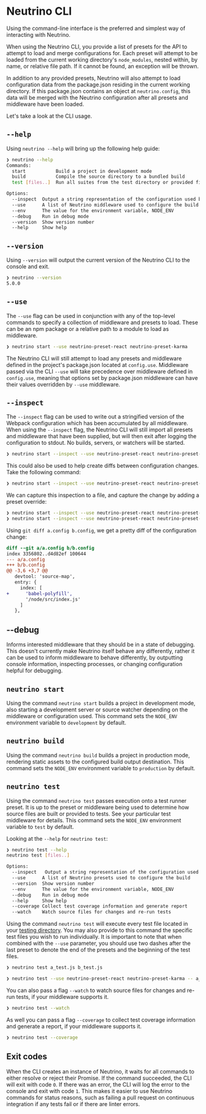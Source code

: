 # Neutrino CLI

Using the command-line interface is the preferred and simplest way of interacting with Neutrino.

When using the Neutrino CLI, you provide a list of presets for the API to attempt to load and merge configurations for.
Each preset will attempt to be loaded from the current working directory's `node_modules`, nested within, by name, or
relative file path. If it cannot be found, an exception will be thrown.

In addition to any provided presets, Neutrino will also attempt to load configuration data from the package.json
residing in the current working directory. If this package.json contains an object at `neutrino.config`, this data
will be merged with the Neutrino configuration after all presets and middleware have been loaded.

Let's take a look at the CLI usage.

## `--help`

Using `neutrino --help` will bring up the following help guide:

```bash
❯ neutrino --help
Commands:
  start           Build a project in development mode
  build           Compile the source directory to a bundled build
  test [files..]  Run all suites from the test directory or provided files

Options:
  --inspect  Output a string representation of the configuration used by Neutrino and exit   [boolean]
  --use      A list of Neutrino middleware used to configure the build                       [array] [default: []]
  --env      The value for the environment variable, NODE_ENV                                [string]
  --debug    Run in debug mode                                                               [boolean] [default: false]
  --version  Show version number                                                             [boolean]
  --help     Show help                                                                       [boolean]
```

## `--version`

Using `--version` will output the current version of the Neutrino CLI to the console and exit.

```bash
❯ neutrino --version
5.0.0
```

## `--use`

The `--use` flag can be used in conjunction with any of the top-level commands to specify a collection of
middleware and presets to load. These can be an npm package or a relative path to a module to load as middleware.

```bash
❯ neutrino start --use neutrino-preset-react neutrino-preset-karma
```

The Neutrino CLI will still attempt to load any presets and middleware defined in the project's package.json located at
`config.use`. Middleware passed via the CLI `--use` will take precedence over middleware defined in
`config.use`, meaning that options set by package.json middleware can have their values overridden by
`--use` middleware.

## `--inspect`

The `--inspect` flag can be used to write out a stringified version of the Webpack configuration which has been
accumulated by all middleware. When using the `--inspect` flag, the Neutrino CLI will still import all presets and
middleware that have been supplied, but will then exit after logging the configuration to stdout. No builds, servers, or
watchers will be started.

```bash
❯ neutrino start --inspect --use neutrino-preset-react neutrino-preset-jest
```

This could also be used to help create diffs between configuration changes. Take the following command:

```bash
❯ neutrino start --inspect --use neutrino-preset-react neutrino-preset-jest
```

We can capture this inspection to a file, and capture the change by adding a preset override:

```bash
❯ neutrino start --inspect --use neutrino-preset-react neutrino-preset-jest > a.config
❯ neutrino start --inspect --use neutrino-preset-react neutrino-preset-jest override.js > b.config
```

Using `git diff a.config b.config`, we get a pretty diff of the configuration change:

```diff
diff --git a/a.config b/b.config
index 3356802..d4d82ef 100644
--- a/a.config
+++ b/b.config
@@ -3,6 +3,7 @@
   devtool: 'source-map',
   entry: {
     index: [
+      'babel-polyfill',
       '/node/src/index.js'
     ]
   },
```

## --debug

Informs interested middleware that they should be in a state of debugging. This doesn't currently make Neutrino itself
behave any differently, rather it can be used to inform middleware to behave differently, by outputting console
information, inspecting processes, or changing configuration helpful for debugging.

## `neutrino start`

Using the command `neutrino start` builds a project in development mode, also starting a development server or source
watcher depending on the middleware or configuration used. This command sets the `NODE_ENV` environment variable to
`development` by default.

## `neutrino build`

Using the command `neutrino build` builds a project in production mode, rendering static assets to the configured build
output destination. This command sets the `NODE_ENV` environment variable to `production` by default.

## `neutrino test`

Using the command `neutrino test` passes execution onto a test runner preset. It is up to the preset or middleware being
used to determine how source files are built or provided to tests. See your particular test middleware for details. This
command sets the `NODE_ENV` environment variable to `test` by default.

Looking at the `--help` for `neutrino test`:

```bash
❯ neutrino test --help
neutrino test [files..]

Options:
  --inspect   Output a string representation of the configuration used by Neutrino and exit  [boolean] [default: false]
  --use      A list of Neutrino presets used to configure the build                          [array] [default: []]
  --version  Show version number                                                             [boolean]
  --env      The value for the environment variable, NODE_ENV                                [string]
  --debug    Run in debug mode                                                               [boolean] [default: false]
  --help     Show help                                                                       [boolean]
  --coverage Collect test coverage information and generate report                           [boolean] [default: false]
  --watch    Watch source files for changes and re-run tests                                 [boolean] [default: false]
```

Using the command `neutrino test` will execute every test file located in your
[testing directory](../project-layout#Testing). You may also provide to this command the specific test files you wish
to run individually. It is important to note that when combined with the `--use` parameter, you should use two
dashes after the last preset to denote the end of the presets and the beginning of the test files.

```bash
❯ neutrino test a_test.js b_test.js
```

```bash
❯ neutrino test --use neutrino-preset-react neutrino-preset-karma -- a_test.js b_test.js
```

You can also pass a flag `--watch` to watch source files for changes and re-run tests, if your middleware supports it.

```bash
❯ neutrino test --watch
```

As well you can pass a flag `--coverage` to collect test coverage information and generate a report, if your middleware
supports it.

```bash
❯ neutrino test --coverage
```

## Exit codes

When the CLI creates an instance of Neutrino, it waits for all commands to either resolve or reject their Promise.
If the command succeeded, the CLI will exit with code `0`. If there was an error, the CLI will log the error
to the console and exit with code `1`. This makes it easier to use Neutrino commands for status reasons, such
as failing a pull request on continuous integration if any tests fail or if there are linter errors.
